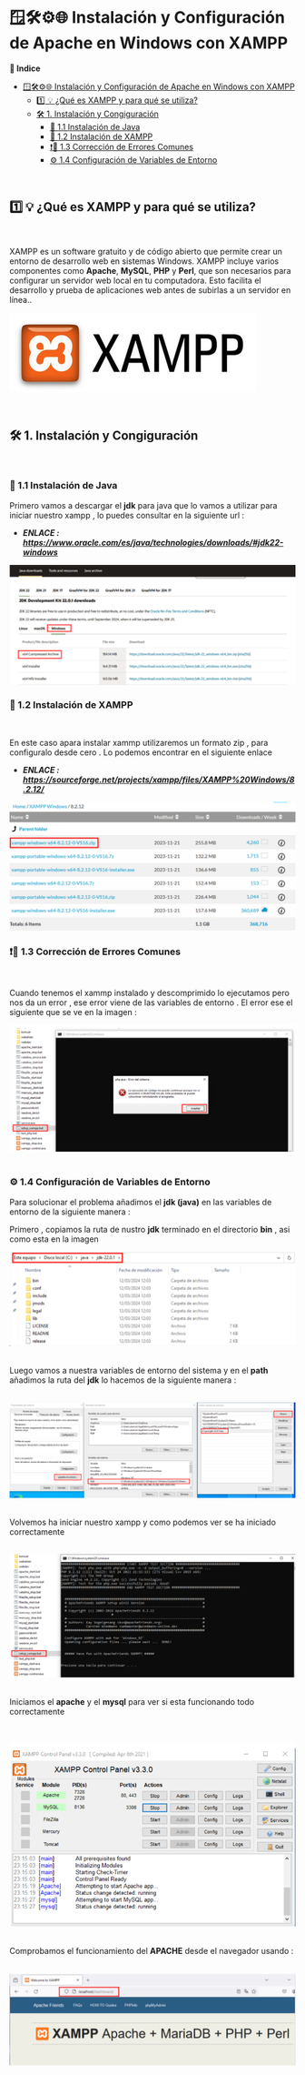 # 🪟🛠️⚙️🌐 Instalación y Configuración de Apache en Windows con XAMPP 

**📑 Indice**

- [🪟🛠️⚙️🌐 Instalación y Configuración de Apache en Windows con XAMPP](#️️-instalación-y-configuración-de-apache-en-windows-con-xampp)
  - [1️⃣ 💡 ¿Qué es XAMPP y para qué se utiliza?](#1️⃣--qué-es-xampp-y-para-qué-se-utiliza)
  - [🛠️ 1. Instalación y Congiguración](#️-1-instalación-y-congiguración)
    - [🔧 1.1 Instalación de Java](#-11-instalación-de-java)
    - [💽 1.2 Instalación de XAMPP](#-12-instalación-de-xampp)
    - [❗🧰 1.3 Corrección de Errores Comunes](#-13-corrección-de-errores-comunes)
    - [⚙️ 1.4 Configuración de Variables de Entorno](#️-14-configuración-de-variables-de-entorno)

<br>

## 1️⃣ 💡 ¿Qué es XAMPP y para qué se utiliza?
<br>

XAMPP es un software gratuito y de código abierto que permite crear un entorno de desarrollo web en sistemas Windows. XAMPP incluye varios componentes como **Apache**, **MySQL**, **PHP** y **Perl**, que son necesarios para configurar un servidor web local en tu computadora. Esto facilita el desarrollo y prueba de aplicaciones web antes de subirlas a 
un servidor en línea..

![Imagen logo xampp](./img/install_xampp/portada_xammp.png)

<br>

## 🛠️ 1. Instalación y Congiguración
<br>

### 🔧 1.1 Instalación de Java 

Primero vamos a descargar el **jdk** para java que lo vamos a utilizar para iniciar nuestro xampp , lo puedes consultar en la siguiente url :

- ***ENLACE :*** ***https://www.oracle.com/es/java/technologies/downloads/#jdk22-windows***



![Descarga de Java](./img/install_xampp/1_xammp_windows.png)

### 💽 1.2 Instalación de XAMPP
<br>

En este caso apara instalar xammp utilizaremos un formato zip , para configuralo desde cero . Lo podemos encontrar
en el siguiente enlace 

- ***ENLACE :*** ***https://sourceforge.net/projects/xampp/files/XAMPP%20Windows/8.2.12/***

![Descarga de XAMMP](./img/install_xampp/2_xammp_windows.png)


### ❗🧰 1.3 Corrección de Errores Comunes 
<br>

Cuando tenemos el xammp instalado y descomprimido lo ejecutamos pero nos da un error , ese error viene de las 
variables de entorno . El error ese el siguiente que se ve en la imagen :


![Mostrando Error de inicio de XAMMP](./img/install_xampp/3_error_en_xampp.png)
<br><br>



### ⚙️ 1.4 Configuración de Variables de Entorno  

Para solucionar el problema añadimos el **jdk (java)** en las variables de entorno de la siguiente manera : 

Primero , copiamos la ruta de nustro **jdk** terminado en el directorio **bin** , asi como esta en la imagen 


![Ruta del jdk](./img/install_xampp/4_variable_entono1.png)
<br><br>

Luego vamos a nuestra variables de entorno del sistema y en el **path** añadimos la ruta del **jdk** lo hacemos de 
la siguiente manera : 
<br><br>

![Añadiendo varaiable en path](./img/install_xampp/4_variable_entono2.png)
<br><br>


Volvemos ha iniciar nuestro xampp y como podemos ver se ha iniciado correctamente
<br><br>

![Añadiendo varaiable en path](./img/install_xampp/5_xampp_corregido.png)
<br><br>

Iniciamos el **apache** y el **mysql** para ver si esta funcionando todo correctamente 

<br><br>
![Añadiendo varaiable en path](./img/install_xampp/6_iniciando_mysql_apache.png)
<br><br>

Comprobamos el funcionamiento del **APACHE** desde el navegador usando :
<br><br>


![Añadiendo varaiable en path](./img/install_xampp/6_localhost_apache.png)